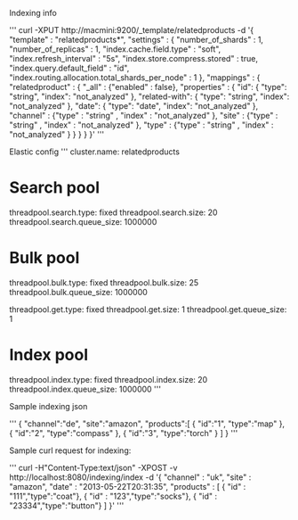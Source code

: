 Indexing info

'''
curl -XPUT http://macmini:9200/_template/relatedproducts -d '{
    "template" : "relatedproducts*",
    "settings" : {
        "number_of_shards" : 1,
        "number_of_replicas" : 1,
        "index.cache.field.type" : "soft",
        "index.refresh_interval" : "5s",
        "index.store.compress.stored" : true,
        "index.query.default_field" : "id",
        "index.routing.allocation.total_shards_per_node" : 1
    },
    "mappings" : {
        "relatedproduct" : {
           "_all" : {"enabled" : false},
           "properties" : {
              "id": { "type": "string", "index": "not_analyzed" },
              "related-with": { "type": "string", "index": "not_analyzed" },
              "date": { "type": "date", "index": "not_analyzed" },
              "channel" : {"type" : "string" , "index" : "not_analyzed" },
              "site" : {"type" : "string" , "index" : "not_analyzed" },
              "type" : {"type" : "string" , "index" : "not_analyzed" }
           }
        }
   }
}'
'''

Elastic config
'''
cluster.name: relatedproducts

# Search pool
threadpool.search.type: fixed
threadpool.search.size: 20
threadpool.search.queue_size: 1000000

# Bulk pool
threadpool.bulk.type: fixed
threadpool.bulk.size: 25
threadpool.bulk.queue_size: 1000000

threadpool.get.type: fixed
threadpool.get.size: 1
threadpool.get.queue_size: 1


# Index pool
threadpool.index.type: fixed
threadpool.index.size: 20
threadpool.index.queue_size: 1000000
'''




Sample indexing json

'''
{
   "channel":"de",
   "site":"amazon",
   "products":[
      {
         "id":"1",
         "type":"map"
      },
      {
         "id":"2",
         "type":"compass"
      },
      {
         "id":"3",
         "type":"torch"
      }
   ]
}
'''


Sample curl request for indexing:

'''
curl -H"Content-Type:text/json" -XPOST -v http://localhost:8080/indexing/index -d '{ "channel" : "uk", "site" : "amazon", "date" : "2013-05-22T20:31:35", "products" : [ { "id" : "111","type":"coat"}, { "id" : "123","type":"socks"}, { "id" : "23334","type":"button"} ]  }'
'''
